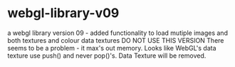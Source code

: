 # webgl-library-v09
a webgl library version 09 - added functionality to load mutiple images and both textures and colour data textures
DO NOT USE THIS VERSION 
There seems to be a problem - it max's out memory. Looks like WebGL's data texture use push() and never pop()'s.
Data Texture will be removed.
